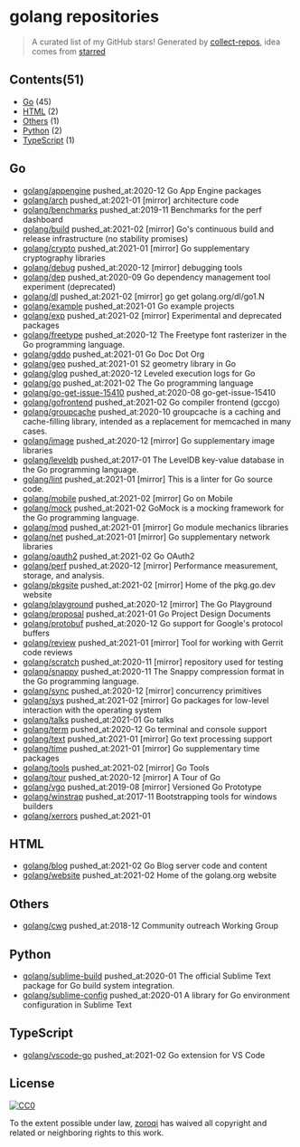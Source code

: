# golang repositories


> A curated list of my GitHub stars!  Generated by [collect-repos](https://github.com/zoroqi/collect-repos), idea comes from [starred](https://github.com/maguowei/starred)  


## Contents(51)

- [Go](#go) (45)
- [HTML](#html) (2)
- [Others](#others) (1)
- [Python](#python) (2)
- [TypeScript](#typescript) (1)

## Go

- [golang/appengine](https://github.com/golang/appengine) pushed_at:2020-12 Go App Engine packages
- [golang/arch](https://github.com/golang/arch) pushed_at:2021-01 [mirror] architecture code
- [golang/benchmarks](https://github.com/golang/benchmarks) pushed_at:2019-11 Benchmarks for the perf dashboard
- [golang/build](https://github.com/golang/build) pushed_at:2021-02 [mirror] Go's continuous build and release infrastructure (no stability promises)
- [golang/crypto](https://github.com/golang/crypto) pushed_at:2021-01 [mirror] Go supplementary cryptography libraries
- [golang/debug](https://github.com/golang/debug) pushed_at:2020-12 [mirror] debugging tools
- [golang/dep](https://github.com/golang/dep) pushed_at:2020-09 Go dependency management tool experiment (deprecated)
- [golang/dl](https://github.com/golang/dl) pushed_at:2021-02 [mirror] go get golang.org/dl/go1.N
- [golang/example](https://github.com/golang/example) pushed_at:2021-01 Go example projects
- [golang/exp](https://github.com/golang/exp) pushed_at:2021-02 [mirror] Experimental and deprecated packages
- [golang/freetype](https://github.com/golang/freetype) pushed_at:2020-12 The Freetype font rasterizer in the Go programming language.
- [golang/gddo](https://github.com/golang/gddo) pushed_at:2021-01 Go Doc Dot Org
- [golang/geo](https://github.com/golang/geo) pushed_at:2021-01 S2 geometry library in Go
- [golang/glog](https://github.com/golang/glog) pushed_at:2020-12 Leveled execution logs for Go
- [golang/go](https://github.com/golang/go) pushed_at:2021-02 The Go programming language
- [golang/go-get-issue-15410](https://github.com/golang/go-get-issue-15410) pushed_at:2020-08 go-get-issue-15410
- [golang/gofrontend](https://github.com/golang/gofrontend) pushed_at:2021-02 Go compiler frontend (gccgo)
- [golang/groupcache](https://github.com/golang/groupcache) pushed_at:2020-10 groupcache is a caching and cache-filling library, intended as a replacement for memcached in many cases.
- [golang/image](https://github.com/golang/image) pushed_at:2020-12 [mirror] Go supplementary image libraries
- [golang/leveldb](https://github.com/golang/leveldb) pushed_at:2017-01 The LevelDB key-value database in the Go programming language.
- [golang/lint](https://github.com/golang/lint) pushed_at:2021-01 [mirror] This is a linter for Go source code.
- [golang/mobile](https://github.com/golang/mobile) pushed_at:2021-02 [mirror] Go on Mobile
- [golang/mock](https://github.com/golang/mock) pushed_at:2021-02 GoMock is a mocking framework for the Go programming language.
- [golang/mod](https://github.com/golang/mod) pushed_at:2021-01 [mirror] Go module mechanics libraries
- [golang/net](https://github.com/golang/net) pushed_at:2021-01 [mirror] Go supplementary network libraries
- [golang/oauth2](https://github.com/golang/oauth2) pushed_at:2021-02 Go OAuth2
- [golang/perf](https://github.com/golang/perf) pushed_at:2020-12 [mirror] Performance measurement, storage, and analysis.
- [golang/pkgsite](https://github.com/golang/pkgsite) pushed_at:2021-02 [mirror] Home of the pkg.go.dev website
- [golang/playground](https://github.com/golang/playground) pushed_at:2020-12 [mirror] The Go Playground
- [golang/proposal](https://github.com/golang/proposal) pushed_at:2021-01 Go Project Design Documents
- [golang/protobuf](https://github.com/golang/protobuf) pushed_at:2020-12 Go support for Google's protocol buffers
- [golang/review](https://github.com/golang/review) pushed_at:2021-01 [mirror] Tool for working with Gerrit code reviews
- [golang/scratch](https://github.com/golang/scratch) pushed_at:2020-11 [mirror] repository used for testing
- [golang/snappy](https://github.com/golang/snappy) pushed_at:2020-11 The Snappy compression format in the Go programming language.
- [golang/sync](https://github.com/golang/sync) pushed_at:2020-12 [mirror] concurrency primitives
- [golang/sys](https://github.com/golang/sys) pushed_at:2021-02 [mirror] Go packages for low-level interaction with the operating system
- [golang/talks](https://github.com/golang/talks) pushed_at:2021-01 Go talks
- [golang/term](https://github.com/golang/term) pushed_at:2020-12 Go terminal and console support
- [golang/text](https://github.com/golang/text) pushed_at:2021-01 [mirror] Go text processing support
- [golang/time](https://github.com/golang/time) pushed_at:2021-01 [mirror] Go supplementary time packages
- [golang/tools](https://github.com/golang/tools) pushed_at:2021-02 [mirror] Go Tools
- [golang/tour](https://github.com/golang/tour) pushed_at:2020-12 [mirror] A Tour of Go
- [golang/vgo](https://github.com/golang/vgo) pushed_at:2019-08 [mirror] Versioned Go Prototype
- [golang/winstrap](https://github.com/golang/winstrap) pushed_at:2017-11 Bootstrapping tools for windows builders
- [golang/xerrors](https://github.com/golang/xerrors) pushed_at:2021-01 

## HTML

- [golang/blog](https://github.com/golang/blog) pushed_at:2021-02 Go Blog server code and content
- [golang/website](https://github.com/golang/website) pushed_at:2021-02 Home of the golang.org website

## Others

- [golang/cwg](https://github.com/golang/cwg) pushed_at:2018-12 Community outreach Working Group

## Python

- [golang/sublime-build](https://github.com/golang/sublime-build) pushed_at:2020-01 The official Sublime Text package for Go build system integration.
- [golang/sublime-config](https://github.com/golang/sublime-config) pushed_at:2020-01 A library for Go environment configuration in Sublime Text

## TypeScript

- [golang/vscode-go](https://github.com/golang/vscode-go) pushed_at:2021-02 Go extension for VS Code


## License

[![CC0](http://mirrors.creativecommons.org/presskit/buttons/88x31/svg/cc-zero.svg)](https://creativecommons.org/publicdomain/zero/1.0/)

To the extent possible under law, [zoroqi](https://github.com/zoroqi) has waived all copyright and related or neighboring rights to this work.
